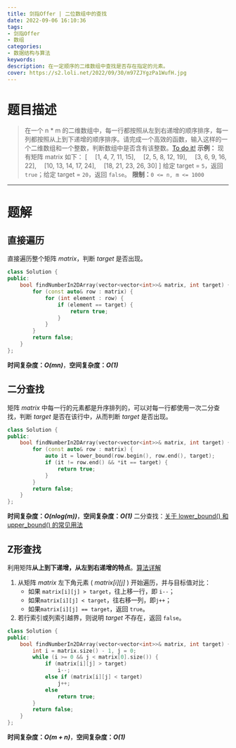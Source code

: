 ```yaml
---
title: 剑指Offer | 二位数组中的查找
date: 2022-09-06 16:10:36
tags:
- 剑指Offer
- 数组
categories:
- 数据结构与算法
keywords:
description: 在一定顺序的二维数组中查找是否存在指定的元素。
cover: https://s2.loli.net/2022/09/30/m97ZJYgzPa1WufH.jpg
---
```

# 题目描述
> 在一个 n * m 的二维数组中，每一行都按照从左到右递增的顺序排序，每一列都按照从上到下递增的顺序排序。请完成一个高效的函数，输入这样的一个二维数组和一个整数，判断数组中是否含有该整数。[To do it!](https://leetcode.cn/problems/er-wei-shu-zu-zhong-de-cha-zhao-lcof/)
> **示例：**
> 现有矩阵 matrix 如下：
> [
> &emsp;[1,   4,  7, 11, 15],
> &emsp;[2,   5,  8, 12, 19],
> &emsp;[3,   6,  9, 16, 22],
> &emsp;[10, 13, 14, 17, 24],
> &emsp;[18, 21, 23, 26, 30]
> ]
> 给定 target = `5`，返回 `true`；给定 target = `20`，返回 `false`。
> **限制：**`0 <= n, m <= 1000`

---

# 题解
## 直接遍历
直接遍历整个矩阵 *matrix*，判断 *target* 是否出现。
```c++
class Solution {
public:
    bool findNumberIn2DArray(vector<vector<int>>& matrix, int target) {
        for (const auto& row : matrix) {
            for (int element : row) {
                if (element == target) {
                    return true;
                }
            }
        }
        return false;
    }
};
```
**时间复杂度：_O(mn)_**，**空间复杂度：_O(1)_**

## 二分查找
矩阵 *matrix* 中每一行的元素都是升序排列的，可以对每一行都使用一次二分查找，判断 *target* 是否在该行中，从而判断 *target* 是否出现。
```c++
class Solution {
public:
    bool findNumberIn2DArray(vector<vector<int>>& matrix, int target) {
        for (const auto& row : matrix) {
            auto it = lower_bound(row.begin(), row.end(), target);
            if (it != row.end() && *it == target) {
                return true;
            }
        }
        return false;
    }
};
```
**时间复杂度：_O(nlog(m))_**，**空间复杂度：_O(1)_**
二分查找：[关于 lower_bound() 和 upper_bound() 的常见用法](https://blog.csdn.net/qq_40160605/article/details/80150252)

## Z形查找
利用矩阵**从上到下递增，从左到右递增的特点**。[算法详解](https://leetcode.cn/problems/er-wei-shu-zu-zhong-de-cha-zhao-lcof/solution/mian-shi-ti-04-er-wei-shu-zu-zhong-de-cha-zhao-zuo/)
1. 从矩阵 *matrix* 左下角元素 ( *matrix[i][j]* ) 开始遍历，并与目标值对比：
   - 如果 `matrix[i][j] > target`，往上移一行，即 `i--`；
   - 如果`matrix[i][j] < target`，往右移一列，即`j++`；
   - 如果`matrix[i][j] == target`，返回 `true`。
2. 若行索引或列索引越界，则说明 *target* 不存在，返回 `false`。
```C++
class Solution {
public:
    bool findNumberIn2DArray(vector<vector<int>>& matrix, int target) {
        int i = matrix.size() - 1, j = 0;
        while (i >= 0 && j < matrix[0].size()) {
            if (matrix[i][j] > target)
                i--;
            else if (matrix[i][j] < target)
                j++;
            else
                return true;
        }
        return false;
    }
};
```
**时间复杂度：_O(m + n)_**，**空间复杂度：_O(1)_**
